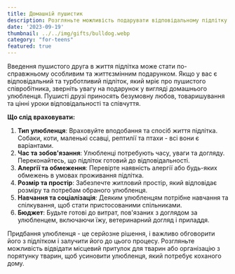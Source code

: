 ```yaml
---
title: Домашній пушистик
description: Розгляньте можливість подарувати відповідальному підлітку пушистого друга.
date: '2023-09-19'
thumbnail: ../../img/gifts/bulldog.webp
category: "for-teens"
featured: true
---
```

Введення пушистого друга в життя підлітка може стати по-справжньому особливим та життєзмінним подарунком. Якщо у вас є відповідальний та турботливий підліток, який мріє про пушистого співробітника, зверніть увагу на подарунок у вигляді домашнього улюбленця. Пушисті друзі приносять безумовну любов, товаришування та цінні уроки відповідальності та співчуття.

**Що слід враховувати:**
1. **Тип улюбленця**: Враховуйте вподобання та спосіб життя підлітка. Собаки, коти, маленькі ссавці, рептилії та птахи - всі вони є варіантами.
2. **Час та зобов'язання**: Улюбленці потребують часу, уваги та догляду. Переконайтесь, що підліток готовий до відповідальності.
3. **Алергії та обмеження**: Перевірте наявність алергії або будь-яких обмежень в умовах проживання підлітка.
4. **Розмір та простір**: Забезпечте житловий простір, який відповідає розміру та потребам обраного улюбленця.
5. **Навчання та соціалізація**: Деяким улюбленцям потрібне навчання та спілкування, щоб стати пристосованими спільниками.
6. **Бюджет**: Будьте готові до витрат, пов'язаних з доглядом за улюбленцем, включаючи їжу, ветеринарний догляд і приладдя.

Придбання улюбленця - це серйозне рішення, і важливо обговорити його з підлітком і залучити його до цього процесу. Розгляньте можливість відвідати місцевий притулок для тварин або організацію з порятунку тварин, щоб усиновити улюбленця, який потребує коханого дому.
